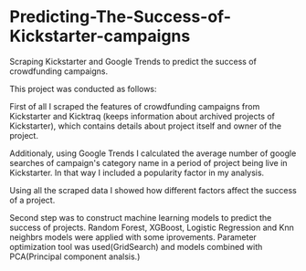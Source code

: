 # Predicting-The-Success-of-Kickstarter-campaigns
Scraping Kickstarter and Google Trends to predict the success of crowdfunding campaigns. 

This project was conducted as follows:

First of all I scraped the features of crowdfunding campaigns from Kickstarter and Kicktraq (keeps information about archived projects of Kickstarter), which contains details about project itself and owner of the project.

Additionaly, using Google Trends I calculated the average number of google searches of campaign's category name in a period of project being live in Kickstarter. In that way I included a popularity factor in my analysis.

Using all the scraped data I showed how different factors affect the success of a project.

Second step was to construct machine learning models to predict the success of projects. Random Forest, XGBoost, Logistic Regression and Knn neighbrs models were applied with some iprovements. Parameter optimization tool was used(GridSearch) and models combined with PCA(Principal component analsis.)
